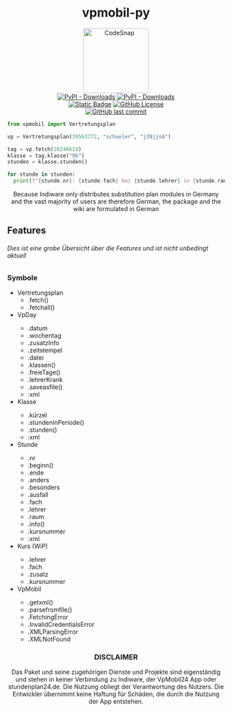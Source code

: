 <h1 align="center">vpmobil-py</h1>
<p align="center">
  <a href="#"><img alt="CodeSnap" height="150" src="https://github.com/user-attachments/assets/27152a55-aa5e-4d80-bbd3-7dc64b35e77e"></a>
  <br>
  <a href="https://pypi.org/project/vpmobil">
    <img alt="PyPI - Downloads" src="https://img.shields.io/pypi/v/vpmobil?style=for-the-badge&logo=pypi&logoColor=white&label=Version&color=5865F2"></a>
  <a href="https://pypi.org/project/vpmobil/">
    <img alt="PyPI - Downloads" src="https://img.shields.io/pypi/dw/vpmobil?style=for-the-badge&logo=pypi&logoColor=white&label=Downloads&color=5865F2"></a>
  <br>
  <a href="https://annhilati.gitbook.io/vpmobil">
    <img alt="Static Badge" src="https://img.shields.io/badge/Gitbook-Documentation?style=for-the-badge&logo=gitbook&logoColor=white&label=Dokumentation&color=23A55A"></a>
  <a href="https://github.com/annhilati/vpmobil-py?tab=GPL-3.0-1-ov-file">
    <img alt="GitHub License" src="https://img.shields.io/github/license/annhilati/vpmobil-py?style=for-the-badge&label=Lizenz&color=F23F42"></a>
  <br>
  <a href="https://github.com/annhilati/vpmobil-py">
    <img alt="GitHub last commit" src="https://img.shields.io/github/last-commit/annhilati/vpmobil-py?style=for-the-badge&logo=github&label=Letzter%20Commit&color=23A55A"></a>  

```python
from vpmobil import Vertretungsplan

vp = Vertretungsplan(39563772, "schueler", "j39jjs6")

tag = vp.fetch(20240619)
klasse = tag.klasse("9b")
stunden = klasse.stunden()

for stunde in stunden:
  print(f"{stunde.nr}: {stunde.fach} bei {stunde.lehrer} in {stunde.raum}")
```

  <p align="center">Because Indiware only distributes substitution plan modules in Germany and the vast majority of users are therefore German, the package and the wiki are formulated in German</p>
</p>

<h2>Features</h2>
<h6>Dies ist eine grobe Übersicht über die Features und ist nicht unbedingt aktuell</h6>
<h3>Symbole</h4>
<ul>
  <li>Vertretungsplan
    <ul>
      <li>.fetch()</li>
      <li>.fetchall()</li>
    </ul>
  </li>
  <li>VpDay</li>
    <ul>
      <li>.datum</li>
      <li>.wochentag</li>
      <li>.zusatzInfo</li>
      <li>.zeitstempel</li>
      <li>.datei</li>
      <li>.klassen()</li>
      <li>.freieTage()</li>
      <li>.lehrerKrank</li>
      <li>.saveasfile()</li>
      <li>:xml</li>
    </ul>
  <li>Klasse</li>
    <ul>
      <li>.kürzel</li>
      <li>.stundenInPeriode()</li>
      <li>.stunden()</li>
      <li>:xml</li>
    </ul>
  <li>Stunde</li>
    <ul>
      <li>.nr</li>
      <li>.beginn()</li>
      <li>.ende</li>
      <li>.anders</li>
      <li>.besonders</li>
      <li>.ausfall</li>
      <li>.fach</li>
      <li>.lehrer</li>
      <li>.raum</li>
      <li>.info()</li>
      <li>.kursnummer</li>
      <li>:xml</li>
    </ul>
  <li>Kurs (WiP)</li>
    <ul>
      <li>.lehrer</li>
      <li>.fach</li>
      <li>.zusatz</li>
      <li>.kursnummer</li>
    </ul>
  <li>VpMobil</li>
    <ul>
      <li>.getxml()</li>
      <li>.parsefromfile()</li>
      <li>.FetchingError</li>
      <li>.InvalidCredentialsError</li>
      <li>.XMLParsingError</li>
      <li>.XMLNotFound</li>
    </ul>
  </li>
</ul>



<h3 align="center"> DISCLAIMER </h3>
<p align="center">
  Das Paket und seine zugehörigen Dienste und Projekte sind eigenständig und stehen in keiner Verbindung zu Indiware, der VpMobil24 App oder stundenplan24.de. Die Nutzung obliegt der Verantwortung des Nutzers. Die   Entwickler übernimmt keine Haftung für Schäden, die durch die Nutzung der App entstehen.
</p>

<!-- https://annhilati.gitbook.io/db/pypi-upload>
